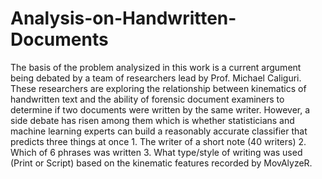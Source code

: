 # Analysis-on-Handwritten-Documents
The basis of the problem analysized in this work is a current argument being debated by a team of researchers lead by Prof. Michael Caliguri. These researchers are exploring the relationship between kinematics of handwritten text and the ability of forensic document examiners to determine if two documents were written by the same writer. However, a side debate has risen among them which is whether statisticians and machine learning experts can build a reasonably accurate classifier that predicts three things at once 1. The writer of a short note (40 writers) 2. Which of 6 phrases was written 3. What type/style of writing was used (Print or Script) based on the kinematic features recorded by MovAlyzeR. 
